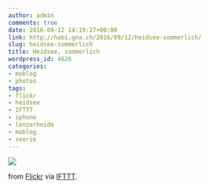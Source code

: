 ```yaml
---
author: admin
comments: true
date: 2016-09-12 14:19:27+00:00
link: http://habi.gna.ch/2016/09/12/heidsee-sommerlich/
slug: heidsee-sommerlich
title: Heidsee, sommerlich
wordpress_id: 4626
categories:
- moblog
- photos
tags:
- flickr
- heidsee
- IFTTT
- iphone
- lenzerheide
- moblog
- seerie
---
```


![](http://ift.tt/2clUB3c)  

  

from [Flickr](http://flic.kr/p/LGxncA) via [IFTTT](http://ift.tt/1c4nCfM).
